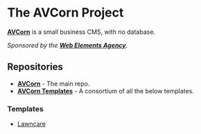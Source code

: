 # The AVCorn Project

**[AVCorn](https://github.com/avcorn/avcorn)** is a small business CMS, with no database.

*Sponsored by the **[Web Elements Agency](http://webelements.agency)**.*

## Repositories

*   **[AVCorn](https://github.com/avcorn/avcorn)** - The main repo.
*   **[AVCorn Templates](https://github.com/avcorn/avcorn-templates)** - A consortium of all the below templates.

### Templates

*   [Lawncare](https://github.com/avcorn/avcorn-templates-lawncare)
